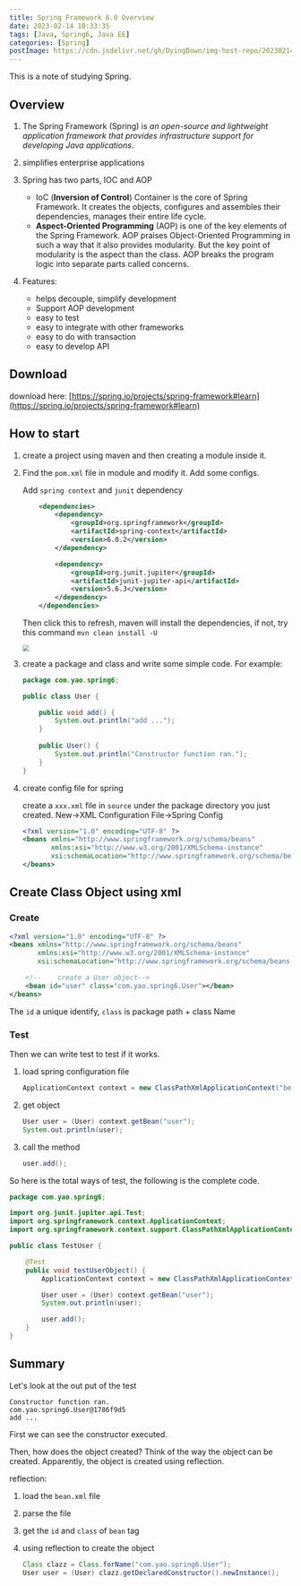```yaml
---
title: Spring Framework 6.0 Overview
date: 2023-02-14 10:33:35
tags: [Java, Spring6, Java EE]
categories: [Spring]
postImage: https://cdn.jsdelivr.net/gh/DyingDown/img-host-repo/202302141431145.jpg
---
```


This is a note of studying Spring.

<!--more-->

## Overview

1. The Spring Framework (Spring) is *an open-source and lightweight application framework that provides infrastructure support for developing Java applications*.
2.  simplifies enterprise applications

3. Spring has two parts, IOC and AOP
   - IoC (**Inversion of Control**) Container is the core of Spring Framework. It creates the objects, configures and assembles their dependencies, manages their entire life cycle. 
   - **Aspect-Oriented Programming** (AOP) is one of the key elements of the Spring Framework. AOP praises Object-Oriented Programming in such a way that it also provides modularity. But the key point of modularity is the aspect than the class. AOP breaks the program logic into separate parts called concerns.

4. Features:
   - helps decouple, simplify development
   - Support AOP development
   - easy to test
   - easy to integrate with other frameworks
   - easy to do with transaction
   - easy to develop API

## Download

download here: [https://spring.io/projects/spring-framework#learn](https://spring.io/projects/spring-framework#learn)

## How to start

1. create a project using maven and then creating a module inside it.

2. Find the `pom.xml` file in module and modify it. Add some configs.

   Add `spring context`  and `junit` dependency

   ```xml
       <dependencies>
           <dependency>
               <groupId>org.springframework</groupId>
               <artifactId>spring-context</artifactId>
               <version>6.0.2</version>
           </dependency>
   
           <dependency>
               <groupId>org.junit.jupiter</groupId>
               <artifactId>junit-jupiter-api</artifactId>
               <version>5.6.3</version>
           </dependency>
       </dependencies>
   
   ```

   Then click this to refresh, maven will install the dependencies, if not, try this command `mvn clean install -U`

   <img src="https://cdn.jsdelivr.net/gh/DyingDown/img-host-repo/202302141605336.png" style="zoom:67%;" />

3. create a package and class and write some simple code.  For example: 

   ```java
   package com.yao.spring6;
   
   public class User {
   
       public void add() {
           System.out.println("add ...");
       }
       
       public User() {
           System.out.println("Constructor function ran.");
       }
   }
   ```

4. create config file for spring

   create a `xxx.xml` file in `source` under the  package directory you just created. New->XML Configuration File->Spring Config

   ```xml
   <?xml version="1.0" encoding="UTF-8" ?>
   <beans xmlns="http://www.springframework.org/schema/beans"
          xmlns:xsi="http://www.w3.org/2001/XMLSchema-instance"
          xsi:schemaLocation="http://www.springframework.org/schema/beans http://www.springframework.org/schema/beans/spring-beans.xsd">
   </beans>
   ```

## Create Class Object using xml

### Create

```xml
<?xml version="1.0" encoding="UTF-8" ?>
<beans xmlns="http://www.springframework.org/schema/beans"
       xmlns:xsi="http://www.w3.org/2001/XMLSchema-instance"
       xsi:schemaLocation="http://www.springframework.org/schema/beans http://www.springframework.org/schema/beans/spring-beans.xsd">

    <!--    create a User object-->
    <bean id="user" class="com.yao.spring6.User"></bean>
</beans>
```

The `id` a unique identify, `class` is package path + class Name

### Test

Then we can write test to test if it works.

1. load spring configuration file

   ```java
   ApplicationContext context = new ClassPathXmlApplicationContext("bean.xml");
   ```

2. get object

   ```java
   User user = (User) context.getBean("user");
   System.out.println(user);
   ```

3. call the method

   ```java
   user.add();
   ```

So here is the total ways of test, the following is the complete code.

```java
package com.yao.spring6;

import org.junit.jupiter.api.Test;
import org.springframework.context.ApplicationContext;
import org.springframework.context.support.ClassPathXmlApplicationContext;

public class TestUser {

    @Test
    public void testUserObject() {
        ApplicationContext context = new ClassPathXmlApplicationContext("bean.xml");

        User user = (User) context.getBean("user");
        System.out.println(user);

        user.add();
    }
}
```

## Summary

Let's look at the out put of the test

```
Constructor function ran.
com.yao.spring6.User@1786f9d5
add ...
```

First we can see the constructor executed.

Then, how does the object created? Think of the way the object can be created. Apparently, the object is created using reflection.

reflection: 

1. load the `bean.xml` file

2. parse the file

3. get the `id` and `class` of `bean` tag 

4. using reflection to create the object

   ```java
   Class clazz = Class.forName("com.yao.spring6.User");
   User user = (User) clazz.getDeclaredConstructor().newInstance();
   ```
